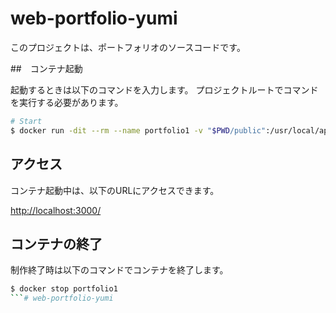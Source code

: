 # web-portfolio-yumi

このプロジェクトは、ポートフォリオのソースコードです。

##　コンテナ起動

起動するときは以下のコマンドを入力します。
プロジェクトルートでコマンドを実行する必要があります。

```sh
# Start
$ docker run -dit --rm --name portfolio1 -v "$PWD/public":/usr/local/apache2/htdocs/ -p 3000:80 httpd:2.4-alpine

```

## アクセス

コンテナ起動中は、以下のURLにアクセスできます。

<http://localhost:3000/>

## コンテナの終了

制作終了時は以下のコマンドでコンテナを終了します。

```sh
$ docker stop portfolio1
```# web-portfolio-yumi
